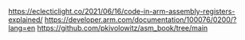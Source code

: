 https://eclecticlight.co/2021/06/16/code-in-arm-assembly-registers-explained/
https://developer.arm.com/documentation/100076/0200/?lang=en
https://github.com/pkivolowitz/asm_book/tree/main
